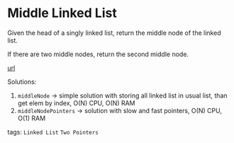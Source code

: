 # Middle Linked List

Given the head of a singly linked list, return the middle node of the linked list.

If there are two middle nodes, return the second middle node.

[url](https://leetcode.com/problems/middle-of-the-linked-list/description/)

Solutions:
1. `middleNode` -> simple solution with storing all linked list in usual list, than get elem by index, O(N) CPU, O(N) RAM
2. `middleNodePointers` -> solution with slow and fast pointers, O(N) CPU, O(1) RAM


tags:
`Linked List` `Two Pointers`